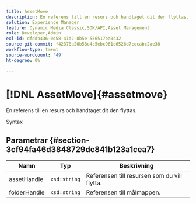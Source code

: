 ```yaml
---
title: AssetMove
description: En referens till en resurs och handtaget dit den flyttas.
solution: Experience Manager
feature: Dynamic Media Classic,SDK/API,Asset Management
role: Developer,Admin
exl-id: dfddb436-0d58-41d2-8b5e-556517ba0c32
source-git-commit: f42378a20b58e4c5ebc961c6526d7cecabc2ae38
workflow-type: tm+mt
source-wordcount: '49'
ht-degree: 0%

---
```


# [!DNL AssetMove]{#assetmove}

En referens till en resurs och handtaget dit den flyttas.

Syntax

## Parametrar {#section-3cf94fa46d3848729dc841b123a1cea7}

| Namn | Typ | Beskrivning |
|---|---|---|
| assetHandle | `xsd:string` | Referensen till resursen som du vill flytta. |
| folderHandle | `xsd:string` | Referensen till målmappen. |
